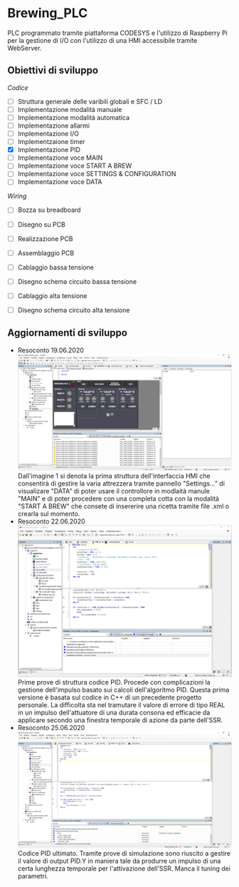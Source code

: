 # Brewing_PLC
PLC programmato tramite piattaforma CODESYS e l'utilizzo di Raspberry Pi per la gestione di I/O con l'utilizzo di una HMI accessibile tramite WebServer.

## Obiettivi di sviluppo 
*Codice*
- [ ] Struttura generale delle varibili globali e SFC / LD
- [ ] Implementazione modalità manuale
- [ ] Implementazione modalità automatica
- [ ] Implementazione allarmi
- [ ] Implementazione I/O
- [ ] Implementzaione timer 
- [x] Implementazione PID
- [ ] Implementazione voce MAIN
- [ ] Implementazione voce START A BREW
- [ ] Implementazione voce SETTINGS & CONFIGURATION
- [ ] Implementazione voce DATA

*Wiring*
- [ ] Bozza su breadboard
- [ ] Disegno su PCB
- [ ] Realizzazione PCB
- [ ] Assemblaggio PCB
- [ ] Cablaggio bassa tensione
- [ ] Disegno schema circuito bassa tensione
- [ ] Cablaggio alta tensione 
- [ ] Disegno schema circuito alta tensione


## Aggiornamenti di sviluppo
* Resoconto 19.06.2020
![Immagine 01](https://github.com/albeerto-dev/Brewing_PLC/blob/master/immagine01.png)
Dall'imagine 1 si denota la prima struttura dell'interfaccia HMI che consentirà di gestire la varia attrezzera tramite pannello "Settings..." di visualizare "DATA" di poter usare il controllore in modlaità manule "MAIN" e di poter procedere con una completa cotta con la modalità "START A BREW" che consete di insererire una ricetta tramite file .xml o crearla sul momento.
* Resoconto 22.06.2020
![Immagine 02](https://github.com/albeerto-dev/Brewing_PLC/blob/master/immagine02.png)
Prime prove di struttura codice PID. Procede con complicazioni la gestione dell'impulso basato sui calcoli dell'algoritmo PID. Questa prima versione è basata sul codice in C++ di un precedente progetto personale. La difficolta sta nel tramutare il valore di errore di tipo REAL in un impulso dell'attuatore di una durata consona ed efficacie da applicare secondo una finestra temporale di azione da parte dell'SSR.
* Resoconto 25.06.2020
![Immagine 03](https://github.com/albeerto-dev/Brewing_PLC/blob/master/immagine03.png)
Codice PID ultimato. Tramite prove di simulazione sono riuscito a gestire il valore di output PID.Y in maniera tale da produrre un impulso di una certa lunghezza temporale per l'attivazione dell'SSR. Manca il tuning dei parametri.
